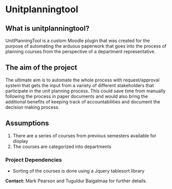 # Unitplanningtool
## What is unitplanningtool?
UnitPlanningTool is a custom Moodle plugin that was created for the purpose of automating the arduous paperwork that goes into the process of planning courses from the perspective of a department representative.

## The aim of the project
The ultimate aim is to automate the whole process with request/approval system that gets the input from a variety of different stakeholders that participate in the unit planning process. This could save time from manually following the process in paper documents and would also bring the additional benefits of keeping track of accountabilities and document the decision making process.

## Assumptions
1. There are a series of courses from previous semesters available for display
2. The courses are categorized into departments


### Project Dependencies
- Sorting of the courses is done using a Jquery tablesort library

**Contact:**
Mark Pearson and Tuguldur Baigalmaa for further details.
